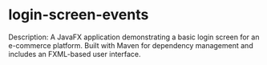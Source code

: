 # login-screen-events
Description: A JavaFX application demonstrating a basic login screen for an e-commerce platform. Built with Maven for dependency management and includes an FXML-based user interface.
